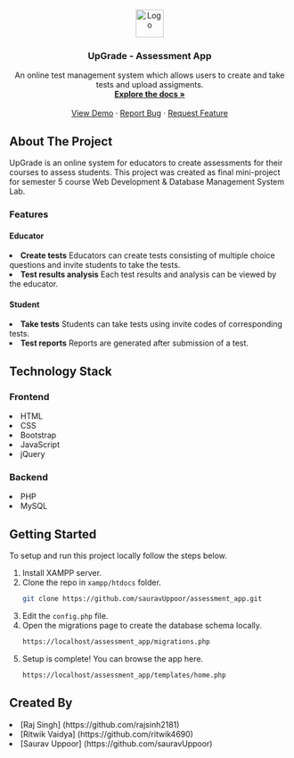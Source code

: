 <br />
<p align="center">
  <img src="https://github.com/sauravUppoor/assessment_app/static/images/logo.png" alt="Logo" height="50">
  <h3 align="center">UpGrade - Assessment App</h3>

  <p align="center">
    An online test management system which allows users to create and take tests and upload assigments.
    <br />
    <a href="https://github.com/sauravUppoor/assessment_app"><strong>Explore the docs »</strong></a>
    <br />
    <br />
    <a href="#">View Demo</a>
    ·
    <a href="https://github.com/sauravUppoor/assessment_app/issues">Report Bug</a>
    ·
    <a href="https://github.com/sauravUppoor/assessment_app/issues">Request Feature</a>
  </p>
</p>

## About The Project

<!-- [![Product Name Screen Shot][product-screenshot]](https://example.com) -->

UpGrade is an online system for educators to create assessments for their courses to assess students. This project was created as final mini-project for semester 5 course Web Development & Database Management System Lab. 

### Features

#### Educator

<li> <b>Create tests</b> Educators can create tests consisting of multiple choice questions and invite students to take the tests. </li>
<li> <b>Test results analysis</b> Each test results and analysis can be viewed by the educator. </li>

#### Student

<li> <b>Take tests</b> Students can take tests using invite codes of corresponding tests. </li>
<li> <b>Test reports</b> Reports are generated after submission of a test. </li>

## Technology Stack

### Frontend

<li> HTML </li>
<li> CSS </li>
<li> Bootstrap </li>
<li> JavaScript </li>
<li> jQuery </li>

### Backend

<li> PHP </li>
<li> MySQL </li>

## Getting Started

To setup and run this project locally follow the steps below.

1. Install XAMPP server.
2. Clone the repo in ```xampp/htdocs``` folder. 
    ```sh
   git clone https://github.com/sauravUppoor/assessment_app.git
   ```
3. Edit the ```config.php``` file.
4. Open the migrations page to create the database schema locally.
    ```sh
    https://localhost/assessment_app/migrations.php
    ```
5. Setup is complete! You can browse the app here.
    ```sh
    https://localhost/assessment_app/templates/home.php
    ```

## Created By

<li> [Raj Singh] (https://github.com/rajsinh2181) </li>
<li> [Ritwik Vaidya] (https://github.com/ritwik4690) </li>
<li> [Saurav Uppoor] (https://github.com/sauravUppoor) </li>


